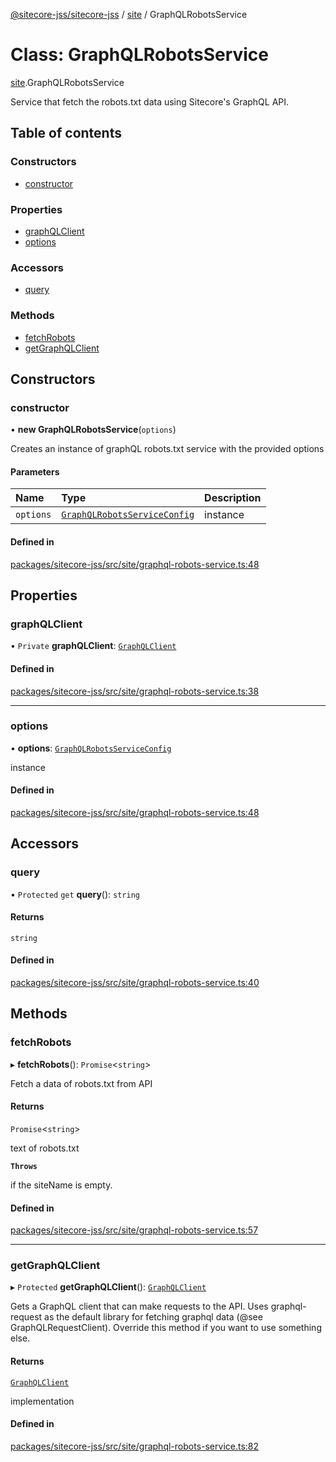 [@sitecore-jss/sitecore-jss](../README.md) / [site](../modules/site.md) / GraphQLRobotsService

# Class: GraphQLRobotsService

[site](../modules/site.md).GraphQLRobotsService

Service that fetch the robots.txt data using Sitecore's GraphQL API.

## Table of contents

### Constructors

- [constructor](site.GraphQLRobotsService.md#constructor)

### Properties

- [graphQLClient](site.GraphQLRobotsService.md#graphqlclient)
- [options](site.GraphQLRobotsService.md#options)

### Accessors

- [query](site.GraphQLRobotsService.md#query)

### Methods

- [fetchRobots](site.GraphQLRobotsService.md#fetchrobots)
- [getGraphQLClient](site.GraphQLRobotsService.md#getgraphqlclient)

## Constructors

### constructor

• **new GraphQLRobotsService**(`options`)

Creates an instance of graphQL robots.txt service with the provided options

#### Parameters

| Name | Type | Description |
| :------ | :------ | :------ |
| `options` | [`GraphQLRobotsServiceConfig`](../modules/site.md#graphqlrobotsserviceconfig) | instance |

#### Defined in

[packages/sitecore-jss/src/site/graphql-robots-service.ts:48](https://github.com/Sitecore/jss/blob/417153890/packages/sitecore-jss/src/site/graphql-robots-service.ts#L48)

## Properties

### graphQLClient

• `Private` **graphQLClient**: [`GraphQLClient`](../interfaces/index.GraphQLClient.md)

#### Defined in

[packages/sitecore-jss/src/site/graphql-robots-service.ts:38](https://github.com/Sitecore/jss/blob/417153890/packages/sitecore-jss/src/site/graphql-robots-service.ts#L38)

___

### options

• **options**: [`GraphQLRobotsServiceConfig`](../modules/site.md#graphqlrobotsserviceconfig)

instance

#### Defined in

[packages/sitecore-jss/src/site/graphql-robots-service.ts:48](https://github.com/Sitecore/jss/blob/417153890/packages/sitecore-jss/src/site/graphql-robots-service.ts#L48)

## Accessors

### query

• `Protected` `get` **query**(): `string`

#### Returns

`string`

#### Defined in

[packages/sitecore-jss/src/site/graphql-robots-service.ts:40](https://github.com/Sitecore/jss/blob/417153890/packages/sitecore-jss/src/site/graphql-robots-service.ts#L40)

## Methods

### fetchRobots

▸ **fetchRobots**(): `Promise`\<`string`\>

Fetch a data of robots.txt from API

#### Returns

`Promise`\<`string`\>

text of robots.txt

**`Throws`**

if the siteName is empty.

#### Defined in

[packages/sitecore-jss/src/site/graphql-robots-service.ts:57](https://github.com/Sitecore/jss/blob/417153890/packages/sitecore-jss/src/site/graphql-robots-service.ts#L57)

___

### getGraphQLClient

▸ `Protected` **getGraphQLClient**(): [`GraphQLClient`](../interfaces/index.GraphQLClient.md)

Gets a GraphQL client that can make requests to the API. Uses graphql-request as the default
library for fetching graphql data (@see GraphQLRequestClient). Override this method if you
want to use something else.

#### Returns

[`GraphQLClient`](../interfaces/index.GraphQLClient.md)

implementation

#### Defined in

[packages/sitecore-jss/src/site/graphql-robots-service.ts:82](https://github.com/Sitecore/jss/blob/417153890/packages/sitecore-jss/src/site/graphql-robots-service.ts#L82)

